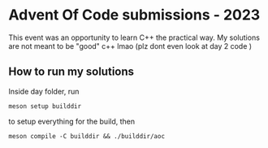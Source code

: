 # Advent Of Code submissions - 2023

This event was an opportunity to learn C++ the practical way.
My solutions are not meant to be "good" c++ lmao (plz dont even look at day 2 code )

## How to run my solutions


Inside day folder, run

    meson setup builddir

to setup everything for the build, then

    meson compile -C builddir && ./builddir/aoc
